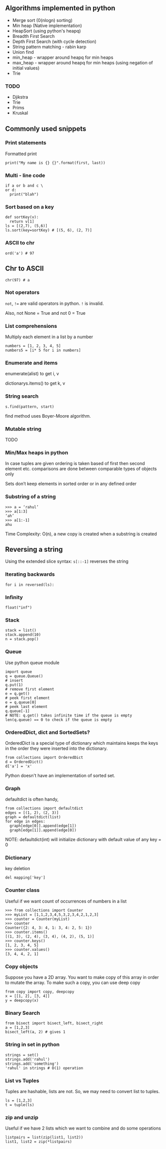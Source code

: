 ## Algorithms implemented in python

- Merge sort (0(nlogn) sorting)
- Min heap (Native implementation)
- HeapSort (using python's heapq)
- Breadth First Search
- Depth First Search (with cycle detection)
- String pattern matching - rabin karp
- Union find
- min_heap - wrapper around heapq for min heaps
- max_heap - wrapper around heapq for min heaps (using negation of initial values)
- Trie

### TODO

- Djikstra
- Trie
- Prims
- Kruskal

## Commonly used snippets

### Print statements

Formatted print
```
print("My name is {} {}".format(first, last))
```
### Multi - line code
```
if a or b and c \
or d:
  print("blah")
```
### Sort based on a key
```
def sortKey(v):
  return v[1]
ls = [(2,7), (5,6)]
ls.sort(key=sortKey) # [(5, 6), (2, 7)]

```

### ASCII to chr 

`ord('a') # 97`

## Chr to ASCII

`chr(97) # a` 


### Not operators
`not`, `!=` are valid operators in python. `!` is invalid.

Also, not None = True and not 0 = True

### List comprehensions

Multiply each element in a list by a number

```
numbers = [1, 2, 3, 4, 5]
numbers5 = [i* 5 for i in numbers]
```

### Enumerate and items

enumerate(alist) to get i, v

dictionarys.items() to get k, v

### String search

```
s.find(pattern, start)
```
find method uses Boyer-Moore algorithm.

### Mutable string
TODO

### Min/Max heaps in python
In case tuples are given ordering is taken based of first then second element etc.
comparisons are done between comparable types of objects only

Sets don’t keep elements in sorted order or in any defined order

### Substring of a string
```
>>> a = ‘rahul’
>>> a[1:3] 
‘ah’
>>> a[1:-1]
ahu
```
Time Complexity: O(n), a new copy is created when a substring is created

## Reversing a string
Using the extended slice syntax: `s[::-1]` reverses the string

### Iterating backwards
```
for i in reversed(ls):
```

### Infinity
```
float("inf")
```

### Stack
```
stack = list()
stack.append(10)
n = stack.pop()
```

### Queue
Use python queue module
```
import queue
q = queue.Queue()
# insert
q.put(1)
# remove first element
e = q.get()
# peek first element
e = q.queue[0]
# peek last element
q.queue[-1]
# NOTE: q.get() takes infinite time if the queue is empty
len(q.queue) == 0 to check if the queue is empty
```

### OrderedDict, dict and SortedSets?

OrderedDict is a special type of dictionary which maintains keeps the keys in the order they were inserted into the dictionary. 
```
from collections import OrderedDict 
d = OrderedDict()
d['a'] = 'x'
```
Python doesn't have an implementation of sorted set.
### Graph
defaultdict is often handy,

```
from collections import defaultdict
edges = [(1, 2), (2, 3)]
graph = defaultdict(list)
for edge in edges:
  graph[edge[0]].append(edge[1])
  graph[edge[1]].append(edge[0])
```

NOTE: defaultdict(int) will initialize dictionary with default value of any key = 0

### Dictionary

key deletion

`del mapping['key']`

### Counter class
Useful if we want count of occurrences of numbers in a list
```
>>> from collections import Counter
>>> myList = [1,1,2,3,4,5,3,2,3,4,2,1,2,3]
>>> counter = Counter(myList)
>>> counter
Counter({2: 4, 3: 4, 1: 3, 4: 2, 5: 1})
>>> counter.items()
[(1, 3), (2, 4), (3, 4), (4, 2), (5, 1)]
>>> counter.keys()
[1, 2, 3, 4, 5]
>>> counter.values()
[3, 4, 4, 2, 1]
```

### Copy objects
Suppose you have a 2D array. You want to make copy of this array in order to mutate the array. To make such a copy, you can use deep copy

```
from copy import copy, deepcopy
x = [[1, 2], [3, 4]]
y = deepcopy(x)
```

### Binary Search
```
from bisect import bisect_left, bisect_right
a = [1,2,3]
bisect_left(a, 2) # gives 1
```

### String in set in python
```
strings = set()
strings.add('rahul')
strings.add('something')
'rahul' in strings # O(1) operation
```

### List vs Tuples
Tuples are hashable, lists are not. So, we may need to convert list to tuples.

```
ls = [1,2,3]
t = tuple(ls)
```

### zip and unzip

Useful if we have 2 lists which we want to combine and do some operations
```
listpairs = list(zip(list1, list2))
list1, list2 = zip(*listpairs)
```
